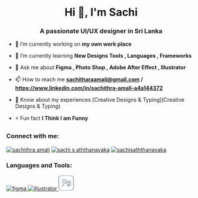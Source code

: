<h1 align="center">Hi 👋, I'm Sachi</h1>
<h3 align="center">A passionate UI/UX designer in Sri Lanka</h3>

- 🔭 I’m currently working on **my own work place**

- 🌱 I’m currently learning **New Designs Tools , Languages , Frameworks**

- 💬 Ask me about **Figma , Photo Shop , Adobe After Effect , Illustrator**

- 📫 How to reach me **sachitharaamali@gmail.com / https://www.linkedin.com/in/sachithra-amali-a4a144372**

- 📄 Know about my experiences [Creative Designs & Typing](Creative Designs & Typing)

- ⚡ Fun fact **I Think I am Funny**

<h3 align="left">Connect with me:</h3>
<p align="left">
<a href="https://linkedin.com/in/sachithra amali" target="blank"><img align="center" src="https://raw.githubusercontent.com/rahuldkjain/github-profile-readme-generator/master/src/images/icons/Social/linked-in-alt.svg" alt="sachithra amali" height="30" width="40" /></a>
<a href="https://fb.com/sachi s aththanayaka" target="blank"><img align="center" src="https://raw.githubusercontent.com/rahuldkjain/github-profile-readme-generator/master/src/images/icons/Social/facebook.svg" alt="sachi s aththanayaka" height="30" width="40" /></a>
<a href="https://instagram.com/sachisaththanayaka" target="blank"><img align="center" src="https://raw.githubusercontent.com/rahuldkjain/github-profile-readme-generator/master/src/images/icons/Social/instagram.svg" alt="sachisaththanayaka" height="30" width="40" /></a>
</p>

<h3 align="left">Languages and Tools:</h3>
<p align="left"> <a href="https://www.figma.com/" target="_blank" rel="noreferrer"> <img src="https://www.vectorlogo.zone/logos/figma/figma-icon.svg" alt="figma" width="40" height="40"/> </a> <a href="https://www.adobe.com/in/products/illustrator.html" target="_blank" rel="noreferrer"> <img src="https://www.vectorlogo.zone/logos/adobe_illustrator/adobe_illustrator-icon.svg" alt="illustrator" width="40" height="40"/> </a> <a href="https://www.photoshop.com/en" target="_blank" rel="noreferrer"> <img src="https://raw.githubusercontent.com/devicons/devicon/master/icons/photoshop/photoshop-line.svg" alt="photoshop" width="40" height="40"/> </a> </p>
